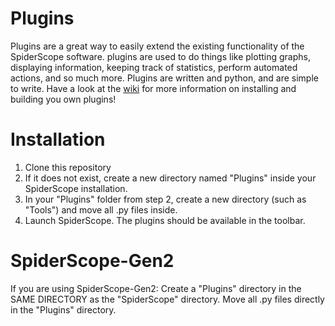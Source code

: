 Plugins
=======

Plugins are a great way to easily extend the existing functionality of the SpiderScope software. plugins are used to do things like plotting graphs, displaying information, keeping track of statistics, perform automated actions, and so much more. Plugins are written and python, and are simple to write. Have a look at the [wiki](https://github.com/pcDataSpider/plugins/wiki) for more information on installing and building you own plugins!

Installation
=======
1. Clone this repository
2. If it does not exist, create a new directory named "Plugins" inside your SpiderScope installation.
3. In your "Plugins" folder from step 2, create a new directory (such as "Tools") and move all .py files inside.
4. Launch SpiderScope. The plugins should be available in the toolbar.

SpiderScope-Gen2
=========
If you are using SpiderScope-Gen2:
Create a "Plugins" directory in the SAME DIRECTORY as the "SpiderScope" directory.
Move all .py files directly in the "Plugins" directory.
